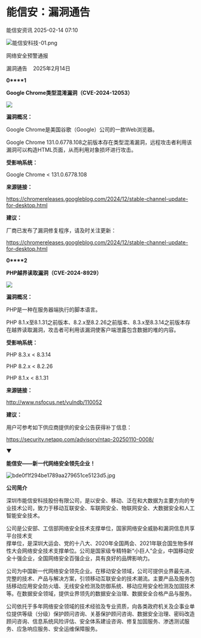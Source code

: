 #  能信安：漏洞通告   
 能信安资讯   2025-02-14 07:10  
  
![能信安科技-01.png](https://mmbiz.qpic.cn/sz_mmbiz_png/f7EgONBwTicy1veOercVmLMFEKbnes1VibRsnq8G2HPOH7CRkFHwNseK007y5b5CmDN3BvLsIUNuibQG7vkX8gSFA/640?wx_fmt=png&from=appmsg "")  
  
网络安全预警通报  
  
漏洞通告    2025年2月14日  
  
  
  
**0****1**  
  
**Google Chrome类型混淆漏洞（CVE-2024-12053）**  
  
![](https://mmbiz.qpic.cn/sz_mmbiz_png/f7EgONBwTicy1veOercVmLMFEKbnes1VibuybGbh1a3u8N3GYbPS4JiabSEacyYzCeIO2XG6DGyZMSuATibKKIjA9Q/640?wx_fmt=png&from=appmsg "")  
  
  
  
**漏洞概况：**  
  
Google Chrome是美国谷歌（Google）公司的一款Web浏览器。  
  
Google Chrome 131.0.6778.108之前版本存在类型混淆漏洞，远程攻击者利用该漏洞可以构造HTML页面，从而利用对象损坏进行攻击。  
  
  
**受影响系统：**  
  
Google Chrome < 131.0.6778.108  
  
  
**来源链接：**  
  
https://chromereleases.googleblog.com/2024/12/stable-channel-update-for-desktop.html  
  
  
**建议：**  
  
厂商已发布了漏洞修复程序，请及时关注更新：  
  
https://chromereleases.googleblog.com/2024/12/stable-channel-update-for-desktop.html  
  
  
**0****2**  
  
**PHP越界读取漏洞（CVE-2024-8929）**  
  
![](https://mmbiz.qpic.cn/sz_mmbiz_png/f7EgONBwTicy1veOercVmLMFEKbnes1VibuybGbh1a3u8N3GYbPS4JiabSEacyYzCeIO2XG6DGyZMSuATibKKIjA9Q/640?wx_fmt=png&from=appmsg "")  
  
  
  
**漏洞概况：**  
  
PHP是一种在服务器端执行的脚本语言。  
  
PHP 8.1.x至8.1.31之前版本、8.2.x至8.2.26之前版本、8.3.x至8.3.14之前版本存在越界读取漏洞，攻击者可利用该漏洞使客户端泄露包含数据的堆的内容。  
  
  
**受影响系统：**  
  
PHP 8.3.x < 8.3.14  
  
PHP 8.2.x < 8.2.26  
  
PHP 8.1.x < 8.1.31  
  
  
**来源链接：**  
  
http://www.nsfocus.net/vulndb/110052  
  
  
**建议：**  
  
用户可参考如下供应商提供的安全公告获得补丁信息：  
  
https://security.netapp.com/advisory/ntap-20250110-0008/  
  
  
  
  
  
  
  
  
  
▼  
  
**能信安——新一代网络安全领先企业！**  
  
  
  
![](https://mmbiz.qpic.cn/mmbiz_jpg/f7EgONBwTicyukySMu6FXUXWDAkWwribspgqezQeNT68WySw9CozfOicqxGnISiaB0GFYXp3qXHmpmHzays0SBTSibQ/640?wx_fmt=jpeg "bde0f1f294be1789aa279651ce5123d5.jpg")  
  
**公司简介**  
  
  
  
深圳市能信安科技股份有限公司，是以安全、移动、泛在和大数据为主要方向的专业技术公司，致力于移动互联安全、车联网安全、物联网安全、大数据安全和人工智能安全技术。  
  
公司是公安部、工信部网络安全技术支撑单位，国家网络安全威胁和漏洞信息共享平台技术支  
撑单位，是深圳大运会、党的十八大、2020年全国两会、2021年联合国生物多样性大会网络安全技术支撑单位。公司是国家级专精特新“小巨人”企业，中国移动安全十强企业，全国网络安全百强企业，具有良好的品牌影响力。  
  
公司为中国新一代网络安全领先企业。在移动安全领域，公司可提供业界最先进、完整的技术、产品与解决方案，引领移动互联安全的技术潮流。主要产品及服务包括移动应用安全防火墙、无线安全检测及防御系统、移动应用安全检测及加固技术等。在数据安全领域，提供业界领先的数据安全治理、数据安全合格产品与服务。  
  
公司依托于多年网络安全领域的技术经验及专业资质，向各类政府机关及企事业单位提供等级（分级）保护顾问咨询、关基保护顾问咨询、数据安全治理、密码改造顾问咨询、信息系统风险评估、安全体系建设咨询、修复加固服务、渗透测试服务、应急响应服务、安全运维保障服务。  
  
  
  
  
  
  
  
  
